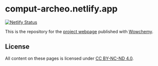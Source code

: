 # comput-archeo.netlify.app

[![Netlify Status](https://api.netlify.com/api/v1/badges/1f7b064b-6bec-40f3-96db-56cf54078927/deploy-status)](https://app.netlify.com/sites/comput-archeo/deploys)

This is the repository for the [project webpage](https://comput-archeo.netlify.app/) published with [Wowchemy](https://wowchemy.com/).

## License

All content on these pages is licensed under [CC BY-NC-ND 4.0](https://creativecommons.org/licenses/by-nc-nd/4.0).
